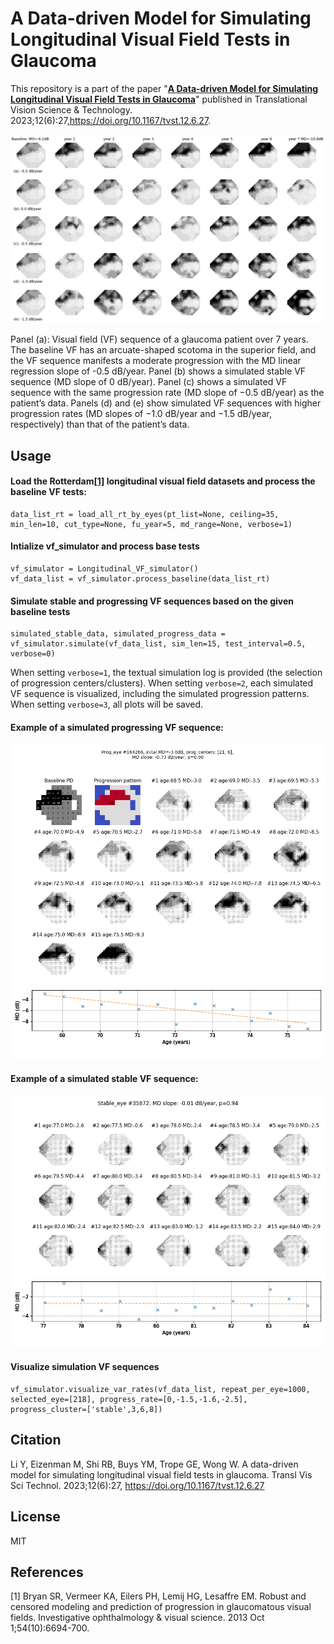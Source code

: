 # A Data-driven Model for Simulating Longitudinal Visual Field Tests in Glaucoma
 This repository is a part of the paper "[**A Data-driven Model for Simulating Longitudinal Visual Field Tests in Glaucoma**](https://tvst.arvojournals.org/article.aspx?articleid=2791260)" published in Translational Vision Science & Technology. 2023;12(6):27,https://doi.org/10.1167/tvst.12.6.27.

![vf_simulator](https://github.com/lcapacitor/glaucomatous-longitudinal-vf-simulator/blob/main/figures/sim_eye_218/eye_218_1090.png)

Panel (a): Visual field (VF) sequence of a glaucoma patient over 7 years. The baseline VF has an arcuate-shaped scotoma in the superior field, and the VF sequence manifests a moderate progression with the MD linear regression slope of -0.5 dB/year. Panel (b) shows a simulated stable VF sequence (MD slope of 0 dB/year). Panel (c) shows a simulated VF sequence with the same progression rate (MD slope of −0.5 dB/year) as the patient’s data. Panels (d) and (e) show simulated VF sequences with higher progression rates (MD slopes of −1.0 dB/year and −1.5 dB/year, respectively) than that of the patient’s data. 

<!--  ## Demo -->
<!--   This [**webpage**](http://34.0.37.44:8080/) is an online demonstration of simulating longitudinal VF tests using our model and the corresponding glaucomatous visions. -->

## Usage
#### Load the **Rotterdam**[[1]](#1) longitudinal visual field datasets and process the baseline VF tests:
```
data_list_rt = load_all_rt_by_eyes(pt_list=None, ceiling=35, min_len=10, cut_type=None, fu_year=5, md_range=None, verbose=1)
```

#### Intialize vf_simulator and process base tests
```
vf_simulator = Longitudinal_VF_simulator()
vf_data_list = vf_simulator.process_baseline(data_list_rt)
```

#### Simulate stable and progressing VF sequences based on the given baseline tests
```
simulated_stable_data, simulated_progress_data = vf_simulator.simulate(vf_data_list, sim_len=15, test_interval=0.5, verbose=0)
```
When setting ```verbose=1```, the textual simulation log is provided (the selection of progression centers/clusters).
When setting ```verbose=2```, each simulated VF sequence is visualized, including the simulated progression patterns. 
When setting ```verbose=3```, all plots will be saved. 

#### Example of a simulated progressing VF sequence:
![prog_eye](https://github.com/lcapacitor/glaucomatous-longitudinal-vf-simulator/blob/main/figures/sim_prog/prog_eye_01.png)


#### Example of a simulated stable VF sequence:
![stable_eye](https://github.com/lcapacitor/glaucomatous-longitudinal-vf-simulator/blob/main/figures/sim_stable/stable_eye_01.png)


#### Visualize simulation VF sequences
```
vf_simulator.visualize_var_rates(vf_data_list, repeat_per_eye=1000, selected_eye=[218], progress_rate=[0,-1.5,-1.6,-2.5], progress_cluster=['stable',3,6,8])
```

## Citation
Li Y, Eizenman M, Shi RB, Buys YM, Trope GE, Wong W. A data-driven model for simulating longitudinal visual field tests in
glaucoma. Transl Vis Sci Technol. 2023;12(6):27, https://doi.org/10.1167/tvst.12.6.27

## License
MIT


## References
<a id="1">[1]</a> 
Bryan SR, Vermeer KA, Eilers PH, Lemij HG, Lesaffre EM. Robust and censored modeling and prediction of progression in glaucomatous visual fields. Investigative ophthalmology & visual science. 2013 Oct 1;54(10):6694-700.
